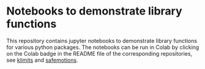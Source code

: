 # Notebooks to demonstrate library functions
This repository contains jupyter notebooks to demonstrate library functions for various python packages. 
The notebooks can be run in Colab by clicking on the Colab badge in the README file of the corresponding repositories, see [klimits](https://github.com/translearn/limits) and [safemotions](https://github.com/translearn/safemotions). 
